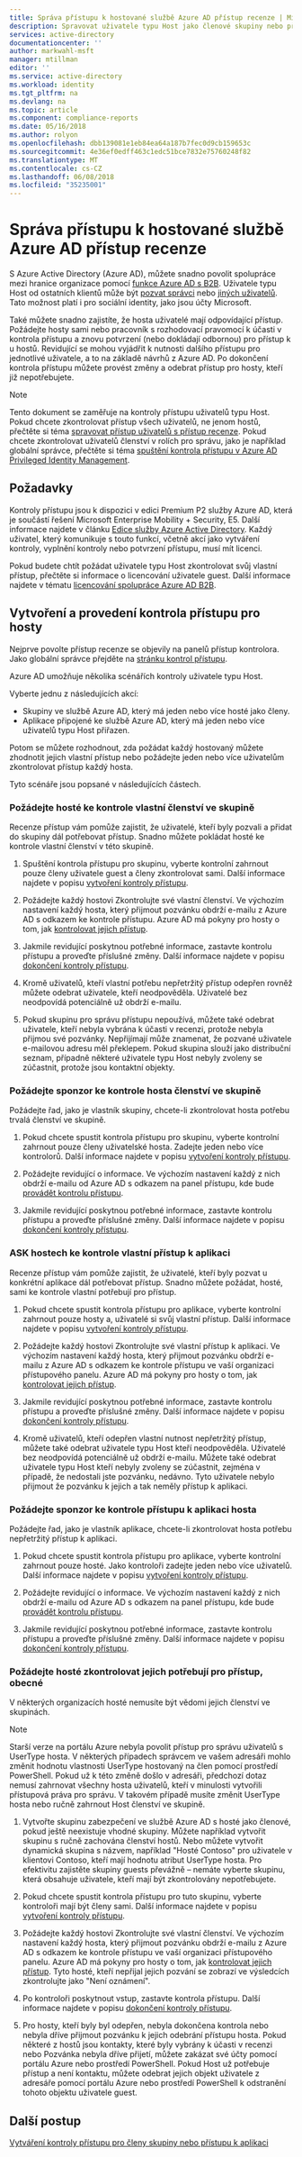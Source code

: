 ```yaml
---
title: Správa přístupu k hostované službě Azure AD přístup recenze | Microsoft Docs
description: Spravovat uživatele typu Host jako členové skupiny nebo přiřazené k aplikaci s Azure Active Directory přístup recenze
services: active-directory
documentationcenter: ''
author: markwahl-msft
manager: mtillman
editor: ''
ms.service: active-directory
ms.workload: identity
ms.tgt_pltfrm: na
ms.devlang: na
ms.topic: article
ms.component: compliance-reports
ms.date: 05/16/2018
ms.author: rolyon
ms.openlocfilehash: dbb139081e1eb84ea64a187b7fec0d9cb159653c
ms.sourcegitcommit: 4e36ef0edff463c1edc51bce7832e75760248f82
ms.translationtype: MT
ms.contentlocale: cs-CZ
ms.lasthandoff: 06/08/2018
ms.locfileid: "35235001"
---
```

# <a name="manage-guest-access-with-azure-ad-access-reviews"></a>Správa přístupu k hostované službě Azure AD přístup recenze


S Azure Active Directory (Azure AD), můžete snadno povolit spolupráce mezi hranice organizace pomocí [funkce Azure AD s B2B](active-directory-b2b-what-is-azure-ad-b2b.md). Uživatele typu Host od ostatních klientů může být [pozvat správci](active-directory-b2b-admin-add-users.md) nebo [jiných uživatelů](active-directory-b2b-how-it-works.md). Tato možnost platí i pro sociální identity, jako jsou účty Microsoft.

Také můžete snadno zajistíte, že hosta uživatelé mají odpovídající přístup. Požádejte hosty sami nebo pracovník s rozhodovací pravomocí k účasti v kontrola přístupu a znovu potvrzení (nebo dokládají odbornou) pro přístup k u hostů. Revidující se mohou vyjádřit k nutnosti dalšího přístupu pro jednotlivé uživatele, a to na základě návrhů z Azure AD. Po dokončení kontrola přístupu můžete provést změny a odebrat přístup pro hosty, kteří již nepotřebujete.

> [!NOTE]
> Tento dokument se zaměřuje na kontroly přístupu uživatelů typu Host. Pokud chcete zkontrolovat přístup všech uživatelů, ne jenom hostů, přečtěte si téma [spravovat přístup uživatelů s přístup recenze](active-directory-azure-ad-controls-manage-user-access-with-access-reviews.md). Pokud chcete zkontrolovat uživatelů členství v rolích pro správu, jako je například globální správce, přečtěte si téma [spuštění kontrola přístupu v Azure AD Privileged Identity Management](active-directory-privileged-identity-management-how-to-start-security-review.md). 
>
>

## <a name="prerequisites"></a>Požadavky 


Kontroly přístupu jsou k dispozici v edici Premium P2 služby Azure AD, která je součástí řešení Microsoft Enterprise Mobility + Security, E5. Další informace najdete v článku [Edice služby Azure Active Directory](active-directory-editions.md). Každý uživatel, který komunikuje s touto funkcí, včetně akcí jako vytváření kontroly, vyplnění kontroly nebo potvrzení přístupu, musí mít licenci. 

Pokud budete chtít požádat uživatele typu Host zkontrolovat svůj vlastní přístup, přečtěte si informace o licencování uživatele guest. Další informace najdete v tématu [licencování spolupráce Azure AD B2B](active-directory-b2b-licensing.md).

## <a name="create-and-perform-an-access-review-for-guests"></a>Vytvoření a provedení kontrola přístupu pro hosty

Nejprve povolte přístup recenze se objevily na panelů přístup kontrolora. Jako globální správce přejděte na [stránku kontrol přístupu](https://portal.azure.com/#blade/Microsoft_AAD_ERM/DashboardBlade/). 

Azure AD umožňuje několika scénářích kontroly uživatele typu Host.

Vyberte jednu z následujících akcí:

 - Skupiny ve službě Azure AD, který má jeden nebo více hosté jako členy.
 - Aplikace připojené ke službě Azure AD, který má jeden nebo více uživatelů typu Host přiřazen. 

Potom se můžete rozhodnout, zda požádat každý hostovaný můžete zhodnotit jejich vlastní přístup nebo požádejte jeden nebo více uživatelům zkontrolovat přístup každý hosta.

 Tyto scénáře jsou popsané v následujících částech.

### <a name="ask-guests-to-review-their-own-membership-in-a-group"></a>Požádejte hosté ke kontrole vlastní členství ve skupině

Recenze přístup vám pomůže zajistit, že uživatelé, kteří byly pozvali a přidat do skupiny dál potřebovat přístup. Snadno můžete pokládat hosté ke kontrole vlastní členství v této skupině.

1. Spuštění kontrola přístupu pro skupinu, vyberte kontrolní zahrnout pouze členy uživatele guest a členy zkontrolovat sami. Další informace najdete v popisu [vytvoření kontroly přístupu](active-directory-azure-ad-controls-create-access-review.md).

2. Požádejte každý hostovi Zkontrolujte své vlastní členství. Ve výchozím nastavení každý hosta, který přijmout pozvánku obdrží e-mailu z Azure AD s odkazem ke kontrole přístupu. Azure AD má pokyny pro hosty o tom, jak [kontrolovat jejich přístup](active-directory-azure-ad-controls-perform-access-review.md).

3. Jakmile revidující poskytnou potřebné informace, zastavte kontrolu přístupu a proveďte příslušné změny. Další informace najdete v popisu [dokončení kontroly přístupu](active-directory-azure-ad-controls-complete-access-review.md).

4. Kromě uživatelů, kteří vlastní potřebu nepřetržitý přístup odepřen rovněž můžete odebrat uživatele, kteří neodpověděla. Uživatelé bez neodpovídá potenciálně už obdrží e-mailu.

5. Pokud skupinu pro správu přístupu nepoužívá, můžete také odebrat uživatele, kteří nebyla vybrána k účasti v recenzi, protože nebyla přijmou své pozvánky. Nepřijímají může znamenat, že pozvané uživatele e-mailovou adresu měl překlepem. Pokud skupina slouží jako distribuční seznam, případně některé uživatele typu Host nebyly zvoleny se zúčastnit, protože jsou kontaktní objekty.

### <a name="ask-a-sponsor-to-review-a-guests-membership-in-a-group"></a>Požádejte sponzor ke kontrole hosta členství ve skupině

Požádejte řad, jako je vlastník skupiny, chcete-li zkontrolovat hosta potřebu trvalá členství ve skupině.

1. Pokud chcete spustit kontrola přístupu pro skupinu, vyberte kontrolní zahrnout pouze členy uživatelské hosta. Zadejte jeden nebo více kontrolorů. Další informace najdete v popisu [vytvoření kontroly přístupu](active-directory-azure-ad-controls-create-access-review.md).

2. Požádejte revidující o informace. Ve výchozím nastavení každý z nich obdrží e-mailu od Azure AD s odkazem na panel přístupu, kde bude [provádět kontrolu přístupu](active-directory-azure-ad-controls-perform-access-review.md).

3. Jakmile revidující poskytnou potřebné informace, zastavte kontrolu přístupu a proveďte příslušné změny. Další informace najdete v popisu [dokončení kontroly přístupu](active-directory-azure-ad-controls-complete-access-review.md).

### <a name="ask-guests-to-review-their-own-access-to-an-application"></a>ASK hostech ke kontrole vlastní přístup k aplikaci

Recenze přístup vám pomůže zajistit, že uživatelé, kteří byly pozvat u konkrétní aplikace dál potřebovat přístup. Snadno můžete požádat, hosté, sami ke kontrole vlastní potřebují pro přístup.

1. Pokud chcete spustit kontrola přístupu pro aplikace, vyberte kontrolní zahrnout pouze hosty a, uživatelé si svůj vlastní přístup. Další informace najdete v popisu [vytvoření kontroly přístupu](active-directory-azure-ad-controls-create-access-review.md).

2. Požádejte každý hostovi Zkontrolujte své vlastní přístup k aplikaci. Ve výchozím nastavení každý hosta, který přijmout pozvánku obdrží e-mailu z Azure AD s odkazem ke kontrole přístupu ve vaší organizaci přístupového panelu. Azure AD má pokyny pro hosty o tom, jak [kontrolovat jejich přístup](active-directory-azure-ad-controls-perform-access-review.md).

3. Jakmile revidující poskytnou potřebné informace, zastavte kontrolu přístupu a proveďte příslušné změny. Další informace najdete v popisu [dokončení kontroly přístupu](active-directory-azure-ad-controls-complete-access-review.md).

4. Kromě uživatelů, kteří odepřen vlastní nutnost nepřetržitý přístup, můžete také odebrat uživatele typu Host kteří neodpověděla. Uživatelé bez neodpovídá potenciálně už obdrží e-mailu. Můžete také odebrat uživatele typu Host kteří nebyly zvoleny se zúčastnit, zejména v případě, že nedostali jste pozvánku, nedávno. Tyto uživatele nebylo přijmout že pozvánku k jejich a tak neměly přístup k aplikaci. 

### <a name="ask-a-sponsor-to-review-a-guests-access-to-an-application"></a>Požádejte sponzor ke kontrole přístupu k aplikaci hosta

Požádejte řad, jako je vlastník aplikace, chcete-li zkontrolovat hosta potřebu nepřetržitý přístup k aplikaci.

1. Pokud chcete spustit kontrola přístupu pro aplikace, vyberte kontrolní zahrnout pouze hosté. Jako kontroloři zadejte jeden nebo více uživatelů. Další informace najdete v popisu [vytvoření kontroly přístupu](active-directory-azure-ad-controls-create-access-review.md).

2. Požádejte revidující o informace. Ve výchozím nastavení každý z nich obdrží e-mailu od Azure AD s odkazem na panel přístupu, kde bude [provádět kontrolu přístupu](active-directory-azure-ad-controls-perform-access-review.md).

3. Jakmile revidující poskytnou potřebné informace, zastavte kontrolu přístupu a proveďte příslušné změny. Další informace najdete v popisu [dokončení kontroly přístupu](active-directory-azure-ad-controls-complete-access-review.md).

### <a name="ask-guests-to-review-their-need-for-access-in-general"></a>Požádejte hosté zkontrolovat jejich potřebují pro přístup, obecné

V některých organizacích hosté nemusíte být vědomi jejich členství ve skupinách.

> [!NOTE]
> Starší verze na portálu Azure nebyla povolit přístup pro správu uživatelů s UserType hosta. V některých případech správcem ve vašem adresáři mohlo změnit hodnotu vlastnosti UserType hostovaný na člen pomocí prostředí PowerShell. Pokud už k této změně došlo v adresáři, předchozí dotaz nemusí zahrnovat všechny hosta uživatelů, kteří v minulosti vytvořili přístupová práva pro správu. V takovém případě musíte změnit UserType hosta nebo ručně zahrnout Host členství ve skupině.

1. Vytvořte skupinu zabezpečení ve službě Azure AD s hosté jako členové, pokud ještě neexistuje vhodné skupiny. Můžete například vytvořit skupinu s ručně zachována členství hostů. Nebo můžete vytvořit dynamická skupina s názvem, například "Hosté Contoso" pro uživatele v klientovi Contoso, kteří mají hodnotu atribut UserType hosta.  Pro efektivitu zajistěte skupiny guests převážně – nemáte vyberte skupinu, která obsahuje uživatele, kteří mají být zkontrolovány nepotřebujete.

2. Pokud chcete spustit kontrola přístupu pro tuto skupinu, vyberte kontroloři mají být členy sami. Další informace najdete v popisu [vytvoření kontroly přístupu](active-directory-azure-ad-controls-create-access-review.md).

3. Požádejte každý hostovi Zkontrolujte své vlastní členství. Ve výchozím nastavení každý hosta, který přijmout pozvánku obdrží e-mailu z Azure AD s odkazem ke kontrole přístupu ve vaší organizaci přístupového panelu. Azure AD má pokyny pro hosty o tom, jak [kontrolovat jejich přístup](active-directory-azure-ad-controls-perform-access-review.md).  Tyto hosté, kteří nepřijal jejich pozvání se zobrazí ve výsledcích zkontrolujte jako "Není oznámení".

4. Po kontroloři poskytnout vstup, zastavte kontrola přístupu. Další informace najdete v popisu [dokončení kontroly přístupu](active-directory-azure-ad-controls-complete-access-review.md).

5. Pro hosty, kteří byly byl odepřen, nebyla dokončena kontrola nebo nebyla dříve přijmout pozvánku k jejich odebrání přístupu hosta. Pokud některé z hostů jsou kontakty, které byly vybrány k účasti v recenzi nebo Pozvánka nebyla dříve přijetí, můžete zakázat své účty pomocí portálu Azure nebo prostředí PowerShell. Pokud Host už potřebuje přístup a není kontaktu, můžete odebrat jejich objekt uživatele z adresáře pomocí portálu Azure nebo prostředí PowerShell k odstranění tohoto objektu uživatele guest.

## <a name="next-steps"></a>Další postup

[Vytváření kontroly přístupu pro členy skupiny nebo přístupu k aplikaci](active-directory-azure-ad-controls-create-access-review.md)







